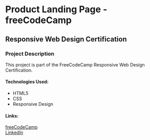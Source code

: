 <h1>Product Landing Page - freeCodeCamp</h1>
<h2>Responsive Web Design Certification</h2>

<h3>Project Description</h3>
<p>This project is part of the FreeCodeCamp Responsive Web Design Certification.</p>

<h4>Technologies Used: </h4>
<ul>
  <li>HTML5</li>
  <li>CSS</li>
  <li>Responsive Design</li>
</ul>

<h4>Links: </h4>
<a href="https://www.freecodecamp.org/fcca663205c-a03c-4224-8de9-fc1f6d65b4b5">freeCodeCamp</a><br>
<a href="https://www.linkedin.com/in/nakka-tarun-219913225/">LinkedIn</a>
